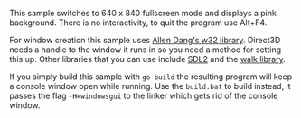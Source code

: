This sample switches to 640 x 840 fullscreen mode and displays a pink background. There is no interactivity, to quit the program use Alt+F4.

For window creation this sample uses [Allen Dang's w32 library](https://github.com/AllenDang/w32). Direct3D needs a handle to the window it runs in so you need a method for setting this up. Other libraries that you can use include [SDL2](https://github.com/veandco/go-sdl2) and the [walk library](https://github.com/lxn/walk).

If you simply build this sample with `go build` the resulting program will keep a console window open while running. Use the `build.bat` to build instead, it passes the flag `-H=windowsgui` to the linker which gets rid of the console window.